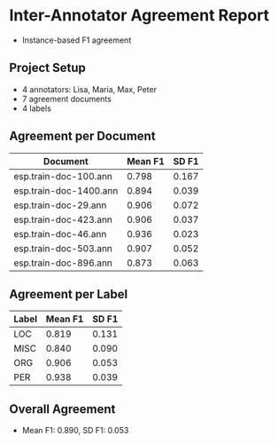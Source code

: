# Inter-Annotator Agreement Report

* Instance-based F1 agreement

## Project Setup

* 4 annotators: Lisa, Maria, Max, Peter
* 7 agreement documents
* 4 labels

## Agreement per Document

| Document               |   Mean F1 |   SD F1 |
|------------------------|-----------|---------|
| esp.train-doc-100.ann  |     0.798 |   0.167 |
| esp.train-doc-1400.ann |     0.894 |   0.039 |
| esp.train-doc-29.ann   |     0.906 |   0.072 |
| esp.train-doc-423.ann  |     0.906 |   0.037 |
| esp.train-doc-46.ann   |     0.936 |   0.023 |
| esp.train-doc-503.ann  |     0.907 |   0.052 |
| esp.train-doc-896.ann  |     0.873 |   0.063 |

## Agreement per Label

| Label   |   Mean F1 |   SD F1 |
|---------|-----------|---------|
| LOC     |     0.819 |   0.131 |
| MISC    |     0.840 |   0.090 |
| ORG     |     0.906 |   0.053 |
| PER     |     0.938 |   0.039 |

## Overall Agreement

* Mean F1: 0.890, SD F1: 0.053

